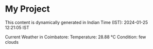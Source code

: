 # My Project

This content is dynamically generated in Indian Time (IST): 2024-01-25 12:21:05 IST


Current Weather in Coimbatore:
Temperature: 28.88 °C
Condition: few clouds

